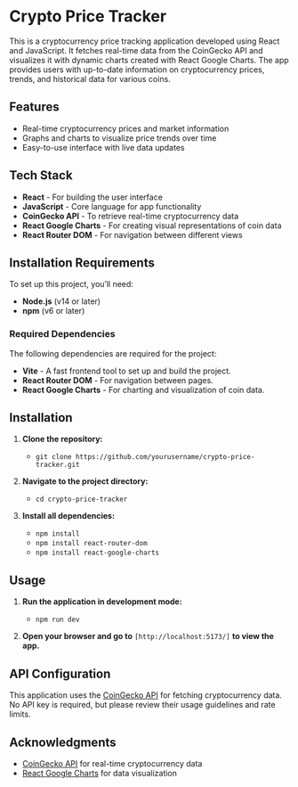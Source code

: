 # Crypto Price Tracker

This is a cryptocurrency price tracking application developed using React and JavaScript. It fetches real-time data from the CoinGecko API and visualizes it with dynamic charts created with React Google Charts. The app provides users with up-to-date information on cryptocurrency prices, trends, and historical data for various coins.

## Features

- Real-time cryptocurrency prices and market information
- Graphs and charts to visualize price trends over time
- Easy-to-use interface with live data updates

## Tech Stack

- **React** - For building the user interface
- **JavaScript** - Core language for app functionality
- **CoinGecko API** - To retrieve real-time cryptocurrency data
- **React Google Charts** - For creating visual representations of coin data
- **React Router DOM** - For navigation between different views

## Installation Requirements

To set up this project, you’ll need:

- **Node.js** (v14 or later)
- **npm** (v6 or later)

### Required Dependencies

The following dependencies are required for the project:

- **Vite** - A fast frontend tool to set up and build the project.
- **React Router DOM** - For navigation between pages.
- **React Google Charts** - For charting and visualization of coin data.

## Installation

1. **Clone the repository:**
   - `git clone https://github.com/yourusername/crypto-price-tracker.git`

2. **Navigate to the project directory:**
   - `cd crypto-price-tracker`

3. **Install all dependencies:**
   - `npm install`
   - `npm install react-router-dom`
   - `npm install react-google-charts`

## Usage

1. **Run the application in development mode:**
   - `npm run dev`

2. **Open your browser and go to** `[http://localhost:5173/]` **to view the app.**

## API Configuration

This application uses the [CoinGecko API](https://www.coingecko.com/en/api) for fetching cryptocurrency data. No API key is required, but please review their usage guidelines and rate limits.

## Acknowledgments

- [CoinGecko API](https://www.coingecko.com/en/api) for real-time cryptocurrency data
- [React Google Charts](https://react-google-charts.com/) for data visualization
